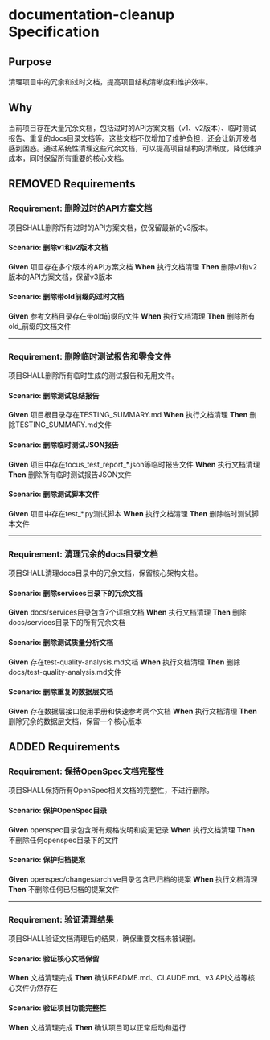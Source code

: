 # documentation-cleanup Specification

## Purpose
清理项目中的冗余和过时文档，提高项目结构清晰度和维护效率。

## Why
当前项目存在大量冗余文档，包括过时的API方案文档（v1、v2版本）、临时测试报告、重复的docs目录文档等。这些文档不仅增加了维护负担，还会让新开发者感到困惑。通过系统性清理这些冗余文档，可以提高项目结构的清晰度，降低维护成本，同时保留所有重要的核心文档。

## REMOVED Requirements

### Requirement: 删除过时的API方案文档
项目SHALL删除所有过时的API方案文档，仅保留最新的v3版本。

#### Scenario: 删除v1和v2版本文档
**Given** 项目存在多个版本的API方案文档
**When** 执行文档清理
**Then** 删除v1和v2版本的API方案文档，保留v3版本

#### Scenario: 删除带old前缀的过时文档
**Given** 参考文档目录存在带old前缀的文件
**When** 执行文档清理
**Then** 删除所有old_前缀的文档文件

---

### Requirement: 删除临时测试报告和零食文件
项目SHALL删除所有临时生成的测试报告和无用文件。

#### Scenario: 删除测试总结报告
**Given** 项目根目录存在TESTING_SUMMARY.md
**When** 执行文档清理
**Then** 删除TESTING_SUMMARY.md文件

#### Scenario: 删除临时测试JSON报告
**Given** 项目中存在focus_test_report_*.json等临时报告文件
**When** 执行文档清理
**Then** 删除所有临时测试报告JSON文件

#### Scenario: 删除测试脚本文件
**Given** 项目中存在test_*.py测试脚本
**When** 执行文档清理
**Then** 删除临时测试脚本文件

---

### Requirement: 清理冗余的docs目录文档
项目SHALL清理docs目录中的冗余文档，保留核心架构文档。

#### Scenario: 删除services目录下的冗余文档
**Given** docs/services目录包含7个详细文档
**When** 执行文档清理
**Then** 删除docs/services目录下的所有冗余文档

#### Scenario: 删除测试质量分析文档
**Given** 存在test-quality-analysis.md文档
**When** 执行文档清理
**Then** 删除docs/test-quality-analysis.md文件

#### Scenario: 删除重复的数据层文档
**Given** 存在数据层接口使用手册和快速参考两个文档
**When** 执行文档清理
**Then** 删除冗余的数据层文档，保留一个核心版本

## ADDED Requirements

### Requirement: 保持OpenSpec文档完整性
项目SHALL保持所有OpenSpec相关文档的完整性，不进行删除。

#### Scenario: 保护OpenSpec目录
**Given** openspec目录包含所有规格说明和变更记录
**When** 执行文档清理
**Then** 不删除任何openspec目录下的文件

#### Scenario: 保护归档提案
**Given** openspec/changes/archive目录包含已归档的提案
**When** 执行文档清理
**Then** 不删除任何已归档的提案文件

---

### Requirement: 验证清理结果
项目SHALL验证文档清理后的结果，确保重要文档未被误删。

#### Scenario: 验证核心文档保留
**When** 文档清理完成
**Then** 确认README.md、CLAUDE.md、v3 API文档等核心文件仍然存在

#### Scenario: 验证项目功能完整性
**When** 文档清理完成
**Then** 确认项目可以正常启动和运行